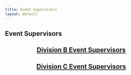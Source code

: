 ```yaml
---
title: Event Supervisors
layout: default
---
```


## Event Supervisors

<p align="center">
  <h2 style="text-align: center;"><a href=https://birdscienceolympiad.github.io/BirdSO/eventsupsb>Division B Event Supervisors</a></h2>
  <h2 style="text-align: center;"><a href=https://birdscienceolympiad.github.io/BirdSO/eventsupsc>Division C Event Supervisors</a></h2>
</p>
